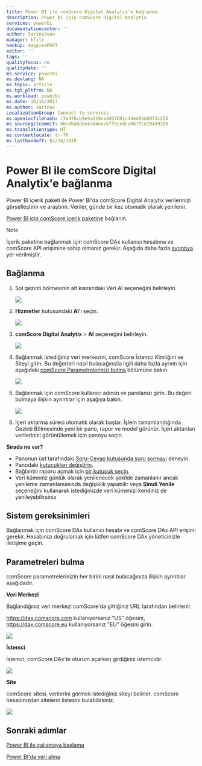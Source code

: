 ```yaml
---
title: Power BI ile comScore Digital Analytix'e bağlanma
description: Power BI için comScore Digital Analytix
services: powerbi
documentationcenter: ''
author: SarinaJoan
manager: kfile
backup: maggiesMSFT
editor: ''
tags: ''
qualityfocus: no
qualitydate: ''
ms.service: powerbi
ms.devlang: NA
ms.topic: article
ms.tgt_pltfrm: NA
ms.workload: powerbi
ms.date: 10/16/2017
ms.author: sarinas
LocalizationGroup: Connect to services
ms.openlocfilehash: c7e476cb9e5a210ce2d37691c44ed05dd9f3c256
ms.sourcegitcommit: 88c8ba8dee4384ea7bff5cedcad67fce784d92b0
ms.translationtype: HT
ms.contentlocale: tr-TR
ms.lasthandoff: 02/24/2018
---
```

# <a name="connect-to-comscore-digital-analytix-with-power-bi"></a>Power BI ile comScore Digital Analytix'e bağlanma
Power BI içerik paketi ile Power BI'da comScore Digital Analytix verilerinizi görselleştirin ve araştırın. Veriler, günde bir kez otomatik olarak yenilenir.

[Power BI için comScore içerik paketine](https://app.powerbi.com/getdata/services/comscore) bağlanın.

>[!NOTE]
>İçerik paketine bağlanmak için comScore DAx kullanıcı hesabına ve comScore API erişimine sahip olmanız gerekir. Aşağıda daha fazla [ayrıntıya](#Requirements) yer verilmiştir.

## <a name="how-to-connect"></a>Bağlanma
1. Sol gezinti bölmesinin alt kısmındaki Veri Al seçeneğini belirleyin.
   
   ![](media/service-connect-to-connect-to/getdata.png)
2. **Hizmetler** kutusundaki **Al**'ı seçin.
   
   ![](media/service-connect-to-connect-to/services.png)
3. **comScore Digital Analytix** \> **Al** seçeneğini belirleyin.
   
   ![](media/service-connect-to-connect-to/comscore.png)
4. Bağlanmak istediğiniz veri merkezini, comScore İstemci Kimliğini ve Siteyi girin. Bu değerleri nasıl bulacağınızla ilgili daha fazla ayrıntı için aşağıdaki [comScore Parametrelerinizi bulma](#FindingParams) bölümüne bakın.
   
   ![](media/service-connect-to-connect-to/parameters.png)
5. Bağlanmak için comScore kullanıcı adınızı ve parolanızı girin. Bu değeri bulmaya ilişkin ayrıntılar için aşağıya bakın.
   
   ![](media/service-connect-to-connect-to/creds.png)
6. İçeri aktarma süreci otomatik olarak başlar. İşlem tamamlandığında Gezinti Bölmesinde yeni bir pano, rapor ve model görünür. İçeri aktarılan verilerinizi görüntülemek için panoyu seçin.

**Sırada ne var?**

* Panonun üst tarafındaki [Soru-Cevap kutusunda soru sormayı](power-bi-q-and-a.md) deneyin
* Panodaki [kutucukları değiştirin](service-dashboard-edit-tile.md).
* Bağlantılı raporu açmak için [bir kutucuk seçin](service-dashboard-tiles.md).
* Veri kümeniz günlük olarak yenilenecek şekilde zamanlanır ancak yenileme zamanlamasında değişiklik yapabilir veya **Şimdi Yenile** seçeneğini kullanarak istediğinizde veri kümenizi kendiniz de yenileyebilirsiniz

<a name="Requirements"></a>

## <a name="system-requirements"></a>Sistem gereksinimleri
Bağlanmak için comScore DAx kullanıcı hesabı ve comScore DAx API erişimi gerekir. Hesabınızı doğrulamak için lütfen comScore DAx yöneticinizle iletişime geçin.

<a name="FindingParams"></a>

## <a name="finding-parameters"></a>Parametreleri bulma
comScore parametrelerinizin her birini nasıl bulacağınıza ilişkin ayrıntılar aşağıdadır.

**Veri Merkezi**

Bağlandığınız veri merkezi comScore'da gittiğiniz URL tarafından belirlenir.

https://dax.comscore.com kullanıyorsanız "US" öğesini, https://dax.comscore.eu kullanıyorsanız "EU" öğesini girin.

![](media/service-connect-to-connect-to/comscore_url.png) 

**İstemci**

İstemci, comScore DAx'te oturum açarken girdiğiniz istemcidir.

![](media/service-connect-to-connect-to/comscore_signin.png) 

**Site**

comScore sitesi, verilerini görmek istediğiniz siteyi belirler. comScore hesabınızdan sitelerin listesini bulabilirsiniz.

![](media/service-connect-to-connect-to/comscore_sites.png)

## <a name="next-steps"></a>Sonraki adımlar
[Power BI ile çalışmaya başlama](service-get-started.md)

[Power BI'da veri alma](service-get-data.md)

